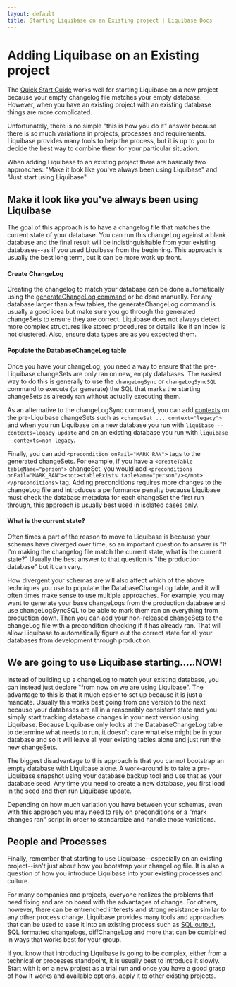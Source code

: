 ```yaml
---
layout: default
title: Starting Liquibase on an Existing project | Liquibase Docs
---
```


# Adding Liquibase on an Existing project

The [Quick Start Guide](/quickstart.html) works well for starting Liquibase on a new project because your empty changelog file matches your empty database. 
However, when you have an existing project with an existing database things are more complicated.
                                            
Unfortunately, there is no simple "this is how you do it" answer because there is so much variations in projects, processes and requirements. 
Liquibase provides many tools to help the process, but it is up to you to decide the best way to combine them for your particular situation.    

When adding Liquibase to an existing project there are basically two approaches: "Make it look like you've always been using Liquibase" and "Just start using Liquibase" 

## Make it look like you've always been using Liquibase

The goal of this approach is to have a changelog file that matches the current state of your database. You can run this changeLog against a blank database and the final result will be indistinguishable from your existing databases--as if you used Liquibase from the beginning.
This approach is usually the best long term, but it can be more work up front. 

#### Create ChangeLog 
Creating the changelog to match your database can be done automatically using the [generateChangeLog command](generating_changelogs.html) or be done manually. 
For any database larger than a few tables, the generateChangeLog command is usually a good idea but make sure you go through the generated changeSets to ensure they are correct. Liquibase does not always detect more complex structures like stored procedures or details like if an index is not clustered. Also, ensure data types are as you expected them.
  
#### Populate the DatabaseChangeLog table  
Once you have your changeLog, you need a way to ensure that the pre-Liquibase changeSets are only ran on new, empty databases. The easiest way to do this is generally to use the `changeLogSync` or `changeLogSyncSQL` command to execute (or generate) the SQL that marks the starting changeSets as already ran without actually executing them.

As an alternative to the changeLogSync command, you can add [contexts](contexts.html) on the pre-Liquibase changeSets such as `<changeSet ... context="legacy">` and when you run Liquibase on a new database you run with `liquibase --contexts=legacy update` and on an existing database you run with `liquibase --contexts=non-legacy`.

Finally, you can add `<precondition onFail="MARK_RAN">` tags to the generated changeSets. For example, if you have a `<createTable tableName="person">` changeSet, you would add `<preconditions onFail="MARK_RAN"><not><tableExists tableName="person"/></not></preconditions>` tag.
Adding preconditions requires more changes to the changeLog file and introduces a performance penalty because Liquibase must check the database metadata for each changeSet the first run through, this approach is usually best used in isolated cases only.  

#### What is the current state?  
Often times a part of the reason to move to Liquibase is because your schemas have diverged over time, so an important question to answer is "If I'm making the changelog file match the current state, what **is** the current state?"
Usually the best answer to that question is "the production database" but it can vary. 

How divergent your schemas are will also affect which of the above techniques you use to populate the DatabaseChangeLog table, and it will often times make sense to use multiple approaches. 
For example, you may want to generate your base changeLogs from the production database and use changeLogSyncSQL to be able to mark them ran on everything from production down. 
Then you can add your non-released changeSets to the changeLog file with a precondition checking if it has already ran. That will allow Liquibase to automatically figure out the correct state for all your databases from development through production.
           
             
## We are going to use Liquibase starting.....NOW!

Instead of building up a changeLog to match your existing database, you can instead just declare "from now on we are using Liquibase".
The advantage to this is that it much easier to set up because it is just a mandate. 
Usually this works best going from one version to the next because your databases are all in a reasonably consistent state and you simply start tracking database changes in your next version using Liquibase. 
Because Liquibase only looks at the DatabaseChangeLog table to determine what needs to run, it doesn't care what else might be in your database and so it will leave all your existing tables alone and just run the new changeSets.

The biggest disadvantage to this approach is that you cannot bootstrap an empty database with Liquibase alone. A work-around is to take a pre-Liquibase snapshot using your database backup tool and use that as your database seed. 
Any time you need to create a new database, you first load in the seed and then run Liquibase update. 
  
Depending on how much variation you have between your schemas, even with this approach you may need to rely on preconditions or a "mark changes ran" script in order to standardize and handle those variations.  


## People and Processes

Finally, remember that starting to use Liquibase--especially on an existing project--isn't just about how you bootstrap your changeLog file. It is also a question of how you introduce Liquibase into your existing processes and culture.

For many companies and projects, everyone realizes the problems that need fixing and are on board with the advantages of change. 
For others, however, there can be entrenched interests and strong resistance similar to any other process change. 
Liquibase provides many tools and approaches that can be used to ease it into an existing process such as [SQL output](sql_output.html), [SQL formatted changelogs](sql_format.html), [diffChangeLog](diff.html) and more that can be combined
in ways that works best for your group.

If you know that introducing Liquibase is going to be complex, either from a technical or processes standpoint, it is usually best to introduce it slowly.
Start with it on a new project as a trial run and once you have a good grasp of how it works and available options, apply it to other existing projects. 